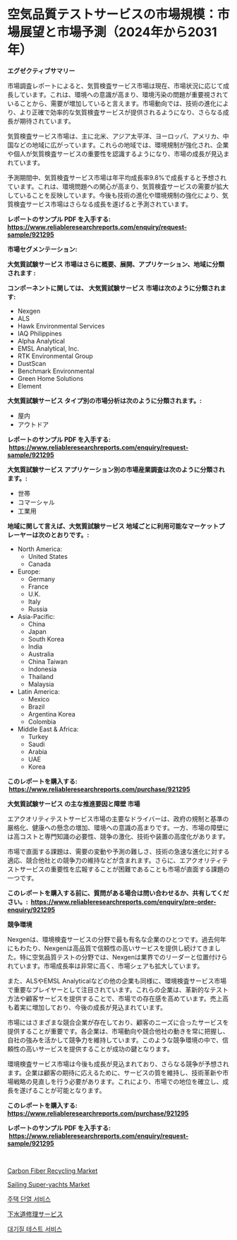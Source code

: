 <p><h1>空気品質テストサービスの市場規模：市場展望と市場予測（2024年から2031年）</h1></p><p><strong>エグゼクティブサマリー</strong></p>
<p><p>市場調査レポートによると、気質検査サービス市場は現在、市場状況に応じて成長しています。これは、環境への意識が高まり、環境汚染の問題が重要視されていることから、需要が増加していると言えます。市場動向では、技術の進化により、より正確で効率的な気質検査サービスが提供されるようになり、さらなる成長が期待されています。</p><p>気質検査サービス市場は、主に北米、アジア太平洋、ヨーロッパ、アメリカ、中国などの地域に広がっています。これらの地域では、環境規制が強化され、企業や個人が気質検査サービスの重要性を認識するようになり、市場の成長が見込まれています。</p><p>予測期間中、気質検査サービス市場は年平均成長率9.8%で成長すると予想されています。これは、環境問題への関心が高まり、気質検査サービスの需要が拡大していることを反映しています。今後も技術の進化や環境規制の強化により、気質検査サービス市場はさらなる成長を遂げると予測されています。</p></p>
<p><strong>レポートのサンプル PDF を入手する: <a href="https://www.reliableresearchreports.com/enquiry/request-sample/921295">https://www.reliableresearchreports.com/enquiry/request-sample/921295</a></strong></p>
<p><strong>市場セグメンテーション:</strong></p>
<p><strong> 大気質試験サービス 市場はさらに概要、展開、アプリケーション、地域に分類されます :</strong></p>
<p><strong>コンポーネントに関しては、 大気質試験サービス 市場は次のように分類されます: &nbsp;</strong></p>
<p><ul><li>Nexgen</li><li>ALS</li><li>Hawk Environmental Services</li><li>IAQ Philippines</li><li>Alpha Analytical</li><li>EMSL Analytical, Inc.</li><li>RTK Environmental Group</li><li>DustScan</li><li>Benchmark Environmental</li><li>Green Home Solutions</li><li>Element</li></ul></p>
<p><strong> 大気質試験サービス タイプ別の市場分析は次のように分類されます。:</strong></p>
<p><ul><li>屋内</li><li>アウトドア</li></ul></p>
<p><strong>レポートのサンプル PDF を入手する: &nbsp;<a href="https://www.reliableresearchreports.com/enquiry/request-sample/921295">https://www.reliableresearchreports.com/enquiry/request-sample/921295</a></strong></p>
<p><strong> 大気質試験サービス アプリケーション別の市場産業調査は次のように分類されます。:</strong></p>
<p><ul><li>世帯</li><li>コマーシャル</li><li>工業用</li></ul></p>
<p><strong>地域に関して言えば、大気質試験サービス 地域ごとに利用可能なマーケットプレーヤーは次のとおりです。:</strong></p>
<p><ul>
    <li>
        North America:
        <ul>
            <li>United States</li>
            <li>Canada</li>
        </ul>
    </li>
    <li>
        Europe:
        <ul>
            <li>Germany</li>
            <li>France</li>
            <li>U.K.</li>
            <li>Italy</li>
            <li>Russia</li>
        </ul>
    </li>
    <li>
        Asia-Pacific:
        <ul>
            <li>China</li>
            <li>Japan</li>
            <li>South Korea</li>
            <li>India</li>
            <li>Australia</li>
            <li>China Taiwan</li>
            <li>Indonesia</li>
            <li>Thailand</li>
            <li>Malaysia</li>
        </ul>
    </li>
    <li>
        Latin America:
        <ul>
            <li>Mexico</li>
            <li>Brazil</li>
            <li>Argentina Korea</li>
            <li>Colombia</li>
        </ul>
    </li>
    <li>
        Middle East & Africa:
        <ul>
            <li>Turkey</li>
            <li>Saudi</li>
            <li>Arabia</li>
            <li>UAE</li>
            <li>Korea</li>
        </ul>
    </li>
    </ul></p>
<p><strong>このレポートを購入する: &nbsp;<a href="https://www.reliableresearchreports.com/purchase/921295">https://www.reliableresearchreports.com/purchase/921295</a></strong></p>
<p><strong>大気質試験サービス の主な推進要因と障壁 市場</strong></p>
<p><p>エアクオリティテストサービス市場の主要なドライバーは、政府の規制と基準の厳格化、健康への懸念の増加、環境への意識の高まりです。一方、市場の障壁には高コストと専門知識の必要性、競争の激化、技術や装置の高度化があります。</p><p>市場で直面する課題は、需要の変動や予測の難しさ、技術の急速な進化に対する適応、競合他社との競争力の維持などが含まれます。さらに、エアクオリティテストサービスの重要性を広報することが困難であることも市場が直面する課題の一つです。</p></p>
<p><strong>このレポートを購入する前に、質問がある場合は問い合わせるか、共有してください。:&nbsp; <a href="https://www.reliableresearchreports.com/enquiry/pre-order-enquiry/921295">https://www.reliableresearchreports.com/enquiry/pre-order-enquiry/921295</a></strong></p>
<p><strong>競争環境</strong></p>
<p><p>Nexgenは、環境検査サービスの分野で最も有名な企業のひとつです。過去何年にもわたり、Nexgenは高品質で信頼性の高いサービスを提供し続けてきました。特に空気品質テストの分野では、Nexgenは業界でのリーダーと位置付けられています。市場成長率は非常に高く、市場シェアも拡大しています。</p><p>また、ALSやEMSL Analyticalなどの他の企業も同様に、環境検査サービス市場で重要なプレイヤーとして注目されています。これらの企業は、革新的なテスト方法や顧客サービスを提供することで、市場での存在感を高めています。売上高も着実に増加しており、今後の成長が見込まれています。</p><p>市場にはさまざまな競合企業が存在しており、顧客のニーズに合ったサービスを提供することが重要です。各企業は、市場動向や競合他社の動きを常に把握し、自社の強みを活かして競争力を維持しています。このような競争環境の中で、信頼性の高いサービスを提供することが成功の鍵となります。</p><p>環境検査サービス市場は今後も成長が見込まれており、さらなる競争が予想されます。企業は顧客の期待に応えるために、サービスの質を維持し、技術革新や市場戦略の見直しを行う必要があります。これにより、市場での地位を確立し、成長を遂げることが可能となります。</p></p>
<p><strong>このレポートを購入する: &nbsp; <a href="https://www.reliableresearchreports.com/purchase/921295">https://www.reliableresearchreports.com/purchase/921295</a></strong></p>
<p><strong>レポートのサンプル PDF を入手する: &nbsp;<a href="https://www.reliableresearchreports.com/enquiry/request-sample/921295">https://www.reliableresearchreports.com/enquiry/request-sample/921295</a></strong><strong></strong></p>
<p>&nbsp;</p>
<p><p><a href="https://github.com/marloy8/Market-Research-Report-List-3/blob/main/carbon-fiber-recycling-market.md">Carbon Fiber Recycling Market</a></p><p><a href="https://issuu.com/reportprime-2/docs/sailing-super-yachts-market-size-2030.pptx">Sailing Super-yachts Market</a></p><p><a href="https://github.com/laholand/Market-Research-Report-List-2/blob/main/9001592182109.md">주택 단열 서비스</a></p><p><a href="https://github.com/mohamedbakry57/Market-Research-Report-List-2/blob/main/7318648182113.md">下水道修理サービス</a></p><p><a href="https://github.com/sougarounis/Market-Research-Report-List-2/blob/main/5902267182110.md">대기질 테스트 서비스</a></p></p>